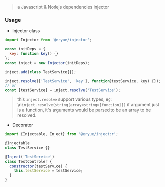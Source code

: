 > a Javascript & Nodejs dependencies injector

### Usage

* Injector class

```js
import Injector from '@eryue/injector';

const initDeps = {
  key: function key() {}
};
const inject = new Injector(initDeps);

inject.add(class TestService{});

inject.resolve(['TestService', 'key'], function(testService, key) {});
// or
const [testService] = inject.resolve('TestService');
```

> this `inject.resolve` support various types, eg:
> \n`inject.resolve(string[array<string>[function]])` 
> if argument just is a function, it's arguments would be parsed to be an array to be resolved.

* Decorator

```js
import {Injectable, Inject} from '@eryue/injector';

@Injectable
class TestService {}

@Inject('TestService')
class TestControler {
  constructor(testService) {
    this.testService = testService;
  }
}
```
